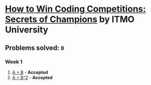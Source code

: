 # [How to Win Coding Competitions: Secrets of Champions](https://www.edx.org/course/how-win-coding-competitions-secrets-itmox-i2cpx-0) by ITMO University

## Problems solved: `0`

### Week 1
1. [A + B](https://github.com/k0syan/edX/blob/master/ITMOx%20-%20How%20to%20Win%20Coding%20Competitions/Week%201/a%2Bb.cpp) - **Accepted**
2. [A + B^2](https://github.com/k0syan/edX/blob/master/ITMOx%20-%20How%20to%20Win%20Coding%20Competitions/Week%201/a%2Bb2.cpp) - **Accepted**
